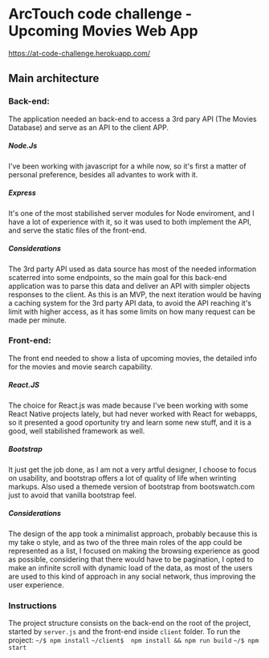 # ArcTouch code challenge - Upcoming Movies Web App
https://at-code-challenge.herokuapp.com/
## Main architecture

### Back-end:
The application needed an back-end to access a 3rd pary API (The Movies Database) and serve as an API to the client APP.
##### Node.Js
I've been working with javascript for a while now, so it's first a matter of personal preference, besides all advantes to work with it.
##### Express
It's one of the most stabilished server modules for Node enviroment, and I have a lot of experience with it, so it was used to both implement the API, and serve the static files of the front-end.

##### Considerations
The 3rd party API used as data source has most of the needed information scaterred into some endpoints, so the main goal for this back-end application was to parse this data and deliver an API with simpler objects responses to the client. As this is an MVP, the next iteration would be having a caching system for the 3rd party API data, to avoid the API reaching it's limit with higher access, as it has some limits on how many request can be made per minute.

### Front-end:
The front end needed to show a lista of upcoming movies, the detailed info for the movies and movie search capability.
##### React.JS
The choice for React.js was made because I've been working with some React Native projects lately, but had never worked with React for webapps, so it presented a good oportunity try and learn some new stuff, and it is a good, well stabilished framework as well.
##### Bootstrap
It just get the job done, as I am not a very artful designer, I choose to focus on usability, and bootstrap offers a lot of quality of life when wrinting markups. Also used a themede version of bootstrap from bootswatch.com just to avoid that vanilla bootstrap feel.
##### Considerations
The design of the app took a minimalist approach, probably because this is my take o style, and as two of the three main roles of the app could be represented as a list, I focused on making the browsing experience as good as possible, considering that there would have to be pagination, I opted to make an infinite scroll with dynamic load of the data, as most of the users are used to this kind of approach in any social network, thus improving the user experience.

### Instructions
The project structure consists on the back-end on the root of the project, started by `server.js` and the front-end inside `client` folder.
To run the project:
`~/$ npm install`
`~/client$  npm install && npm run build`
`~/$ npm start`

